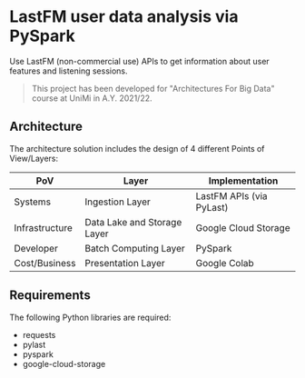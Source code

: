 # LastFM user data analysis via PySpark
Use LastFM (non-commercial use) APIs to get information about user features and listening sessions.
> This project has been developed for "Architectures For Big Data" course at UniMi in A.Y. 2021/22.

## Architecture

The architecture solution includes the design of 4 different Points of View/Layers:

PoV | Layer | Implementation
--- | --- | ---
Systems | Ingestion Layer | LastFM APIs (via PyLast)
Infrastructure | Data Lake and Storage Layer | Google Cloud Storage
Developer | Batch Computing Layer | PySpark
Cost/Business | Presentation Layer | Google Colab

## Requirements 
The following Python libraries are required:

* requests
* pylast
* pyspark
* google-cloud-storage




